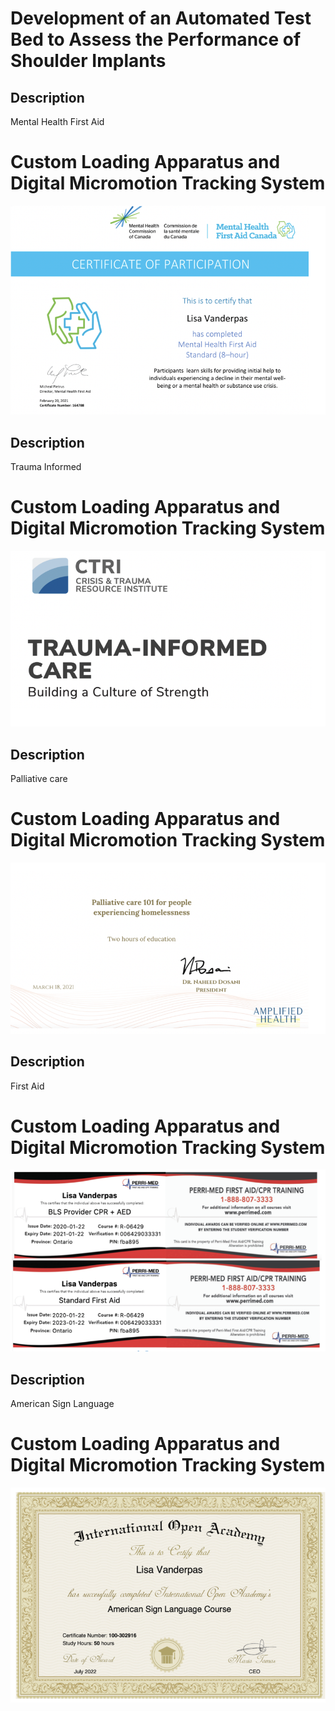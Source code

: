 # Development of an Automated Test Bed to Assess the Performance of Shoulder Implants


## Description

Mental Health First Aid

# Custom Loading Apparatus and Digital Micromotion Tracking System

<img src="Mental Health First Aid.png" />

 ## Description

Trauma Informed

# Custom Loading Apparatus and Digital Micromotion Tracking System

<img src="CTRI.png" />

## Description

Palliative care

# Custom Loading Apparatus and Digital Micromotion Tracking System

<img src="Palliative Care.png" />

## Description

First Aid

# Custom Loading Apparatus and Digital Micromotion Tracking System

<img src="First AID.png" />

## Description

American Sign Language

# Custom Loading Apparatus and Digital Micromotion Tracking System

<img src="ASL.png" />